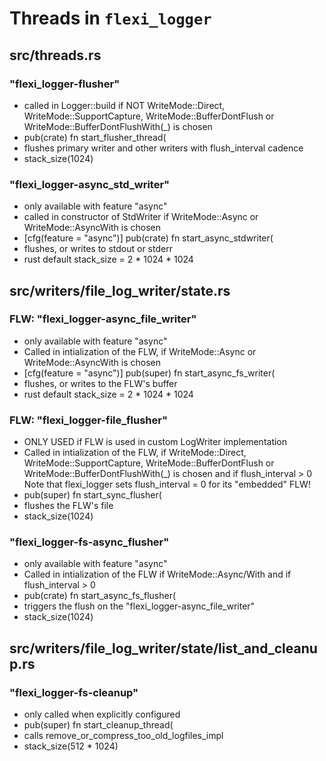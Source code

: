 # Threads in `flexi_logger`

## src/threads.rs

### "flexi_logger-flusher"

* called in Logger::build if NOT WriteMode::Direct, WriteMode::SupportCapture,
  WriteMode::BufferDontFlush or WriteMode::BufferDontFlushWith(_) is chosen
* pub(crate) fn start_flusher_thread(
* flushes primary writer and other writers with flush_interval cadence
* stack_size(1024)

### "flexi_logger-async_std_writer"

* only available with feature "async"
* called in constructor of StdWriter if WriteMode::Async or WriteMode::AsyncWith is chosen
* [cfg(feature = "async")] pub(crate) fn start_async_stdwriter(
* flushes, or writes to stdout or stderr
* rust default stack_size = 2 \* 1024 \* 1024

## src/writers/file_log_writer/state.rs

### FLW: "flexi_logger-async_file_writer"

* only available with feature "async"
* Called in intialization of the FLW, if WriteMode::Async or WriteMode::AsyncWith is chosen
* [cfg(feature = "async")] pub(super) fn start_async_fs_writer(
* flushes, or writes to the FLW's buffer
* rust default stack_size = 2 \* 1024 \* 1024

### FLW: "flexi_logger-file_flusher"

* ONLY USED if FLW is used in custom LogWriter implementation
* Called in intialization of the FLW, if WriteMode::Direct, WriteMode::SupportCapture,
  WriteMode::BufferDontFlush or WriteMode::BufferDontFlushWith(_) is chosen and if flush_interval > 0
  Note that flexi_logger sets flush_interval = 0 for its "embedded" FLW!
* pub(super) fn start_sync_flusher(
* flushes the FLW's file
* stack_size(1024)

### "flexi_logger-fs-async_flusher"

* only available with feature "async"
* Called in intialization of the FLW if WriteMode::Async/With and if flush_interval > 0
* pub(crate) fn start_async_fs_flusher(
* triggers the flush on the "flexi_logger-async_file_writer"
* stack_size(1024)

## src/writers/file_log_writer/state/list_and_cleanup.rs

### "flexi_logger-fs-cleanup"

* only called when explicitly configured
* pub(super) fn start_cleanup_thread(
* calls remove_or_compress_too_old_logfiles_impl
* stack_size(512 * 1024)
